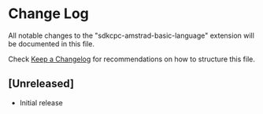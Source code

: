 # Change Log

All notable changes to the "sdkcpc-amstrad-basic-language" extension will be documented in this file.

Check [Keep a Changelog](http://keepachangelog.com/) for recommendations on how to structure this file.

## [Unreleased]

- Initial release